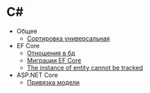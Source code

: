 # C#

- Общее
  - [Сортировка универсальная](https://github.com/gonzobard777/c_sharp_SortCheck)
- EF Core
  - [Отношения в бд](./ef-core/db_entity-relationships/README.md)
  - [Миграции EF Core](./ef-core/migrations/README.md)
  - [The instance of entity cannot be tracked](https://github.com/gonzobard777/c_sharp_Instance_Cannot_Be_Tracked)
- ASP.NET Core
  - [Привязка модели](./asp-net-core/model-binding.md)
